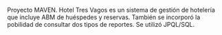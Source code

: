 Proyecto MAVEN. Hotel Tres Vagos es un sistema de gestión de hotelería  que incluye ABM de huéspedes y reservas. También se incorporó la pobilidad de consultar dos tipos de reportes. Se  utilizó JPQL/SQL.
